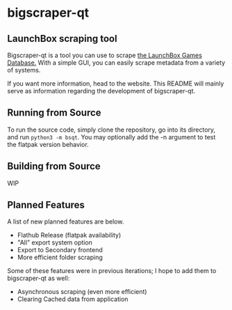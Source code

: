 # bigscraper-qt

## LaunchBox scraping tool

Bigscraper-qt is a tool you can use to scrape [the LaunchBox Games Database.](https://gamesdb.launchbox-app.com/) With a simple GUI, you can easily scrape metadata from a variety of systems.

If you want more information, head to the website. This README will mainly serve as information regarding the development of bigscraper-qt.

## Running from Source

To run the source code, simply clone the repository, go into its directory, and run `python3 -m bsqt`. You may optionally add the -n argument to test the flatpak version behavior.

## Building from Source

WIP

## Planned Features

A list of new planned features are below.

- Flathub Release (flatpak availability)
- "All" export system option
- Export to Secondary frontend
- More efficient folder scraping

Some of these features were in previous iterations; I hope to add them to bigscraper-qt as well:

- Asynchronous scraping (even more efficient)
- Clearing Cached data from application
